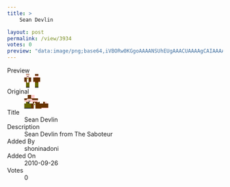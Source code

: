 ```yaml
---
title: >
    Sean Devlin

layout: post
permalink: /view/3934
votes: 0
preview: "data:image/png;base64,iVBORw0KGgoAAAANSUhEUgAAACUAAAAgCAIAAAAaMSbnAAAABnRSTlMA/wD/AP5AXyvrAAAAyklEQVRIie2VUQ7DIAiGfxZPNDyTnKk7k+5IdQ/LNm1pQzPnksbvySDwK5VCOc94If4CjSnOqn2BJdxVG1O05P0G/UQd9ZgJUi2aQuX3Q7rrXnw1JTOE966nW5vI+/c6x8YvSNFrrlFCgZemKWakBADM4mm1W/XiVs9todwPwC15AIHzoVwW/t5/P0avZwjtK/nk7PUcem1x5YwV8arTzhw+Gt6//8rZxgAgQgvL3vxbhe/7nP29DL2hN/Q+VPM9pa0/hAlLeO/7PQDnbDegKPWNyAAAAABJRU5ErkJggg=="
---
```

<dl class="side-by-side">
<dt>Preview</dt>
<dd>
    <img class="preview" src="data:image/png;base64,iVBORw0KGgoAAAANSUhEUgAAACUAAAAgCAIAAAAaMSbnAAAABnRSTlMA/wD/AP5AXyvrAAAAyklEQVRIie2VUQ7DIAiGfxZPNDyTnKk7k+5IdQ/LNm1pQzPnksbvySDwK5VCOc94If4CjSnOqn2BJdxVG1O05P0G/UQd9ZgJUi2aQuX3Q7rrXnw1JTOE966nW5vI+/c6x8YvSNFrrlFCgZemKWakBADM4mm1W/XiVs9todwPwC15AIHzoVwW/t5/P0avZwjtK/nk7PUcem1x5YwV8arTzhw+Gt6//8rZxgAgQgvL3vxbhe/7nP29DL2hN/Q+VPM9pa0/hAlLeO/7PQDnbDegKPWNyAAAAABJRU5ErkJggg==">
</dd>
<dt>Original</dt>
<dd>
    <img class="preview" src="data:image/png;base64,iVBORw0KGgoAAAANSUhEUgAAAEAAAAAgCAYAAACinX6EAAAAuElEQVR42u3X2w2AIAwF0O7UndiJndhJkcQEwfAStMJtchM//OlBCxBlSjFtqWzGJEN/LwAAAAAAAAAAJgbINTg6ogFyq3tmSoDS5p8iiASIGrRFhuPnDgifA9SudO8A4C8Ax6t+8AXMAhANRWWHkxdmvqTXuSKs0qGYG9iiAFp2BwDMAuDKO0eIBQgbrk7qH28AeP2uMRJAa3IBAAAWBbjb5wEAAAAAAACSAMKjbm1GAwy/bq8OsAOa5R09+EZXJwAAAABJRU5ErkJggg==">
</dd>
<dt>Title</dt>
<dd>Sean Devlin</dd>
<dt>Description</dt>
<dd>Sean Devlin from The Saboteur</dd>
<dt>Added By</dt>
<dd>shoninadoni</dd>
<dt>Added On</dt>
<dd>2010-09-26</dd>
<dt>Votes</dt>
<dd>0</dd>
</dl>
